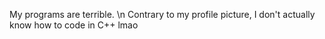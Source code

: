 My programs are terrible. \n
Contrary to my profile picture, I don't actually know how to code in C++ lmao
<!---
ProfessorAtomicManiac/ProfessorAtomicManiac is a ✨ special ✨ repository because its `README.md` (this file) appears on your GitHub profile.
You can click the Preview link to take a look at your changes.
--->
